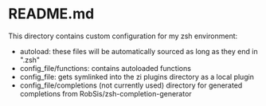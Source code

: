 # README.md

This directory contains custom configuration for my zsh environment:

- autoload: these files will be automatically sourced as long as they end in ".zsh"
- config_file/functions: contains autoloaded functions
- config_file: gets symlinked into the zi plugins directory as a local plugin
- config_file/completions (not currently used) directory for generated completions from RobSis/zsh-completion-generator
